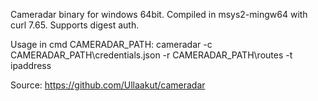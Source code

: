 Cameradar binary for windows 64bit. Compiled in msys2-mingw64 with curl 7.65. Supports digest auth.

Usage in cmd CAMERADAR_PATH:
cameradar -c CAMERADAR_PATH\credentials.json -r CAMERADAR_PATH\routes -t ipaddress

Source: https://github.com/Ullaakut/cameradar
